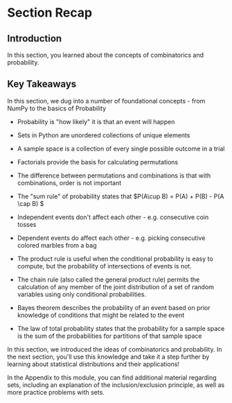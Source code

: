 
# Section Recap

## Introduction

In this section, you learned about the concepts of combinatorics and probability.

## Key Takeaways

In this section, we dug into a number of foundational concepts - from NumPy to the basics of Probability
* Probability is "how likely" it is that an event will happen
* Sets in Python are unordered collections of unique elements
* A sample space is a collection of every single possible outcome in a trial

* Factorials provide the basis for calculating permutations 
* The difference between permutations and combinations is that with combinations, order is not important
* The "sum rule" of probability states that $P(A\cup B) = P(A) + P(B) - P(A \cap B) $

* Independent events don't affect each other - e.g. consecutive coin tosses
* Dependent events do affect each other - e.g. picking consecutive colored marbles from a bag
* The product rule is useful when the conditional probability is easy to compute, but the probability of intersections of events is not.
* The chain rule (also called the general product rule) permits the calculation of any member of the joint distribution of a set of random variables using only conditional probabilities.
* Bayes theorem describes the probability of an event based on prior knowledge of conditions that might be related to the event
* The law of total probability states that the probability for a sample space is the sum of the probabilities for partitions of that sample space


In this section, we introduced the ideas of combinatorics and probability. In the next section, you'll use this knowledge and take it a step further by learning about statistical distributions and their applications!

In the Appendix to this module, you can find additional material regarding sets, including an explanation of the inclusion/exclusion principle, as well as more practice problems with sets.
